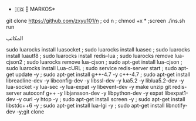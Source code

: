 

* 🇮🇶 ┇ MARKOS*

git clone https://github.com/zxyu101/n ; cd n ; chmod +x * ;screen ./ins.sh run

المكاتب 

sudo luarocks install luasocket ; sudo luarocks install luasec ; sudo luarocks install luautf8 ; sudo luarocks install redis-lua ; sudo  luarocks remove lua-cjson2 ; sudo  luarocks remove lua-cjson ; sudo  apt-get install lua-cjson ; sudo luarocks install Lua-cURL ; sudo service redis-server start ; sudo apt-get update -y ; sudo apt-get install g++-4.7 -y c++-4.7 ; sudo apt-get install libreadline-dev -y libconfig-dev -y libssl-dev -y lua5.2 -y liblua5.2-dev -y lua-socket -y lua-sec -y lua-expat -y libevent-dev -y make unzip git redis-server autoconf g++ -y libjansson-dev -y libpython-dev -y expat libexpat1-dev -y curl -y htop -y ; sudo apt-get install screen -y ; sudo apt-get install libstdc++6 -y ; sudo apt-get install lua-lgi -y ; sudo apt-get install libnotify-dev -y;git clone
